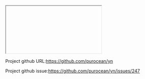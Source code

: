 <iframe src=javascript:alert(/xss/)></iframe>


Project github URL:https://github.com/purocean/yn

Project github issue:https://github.com/purocean/yn/issues/247
